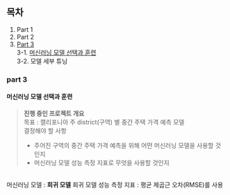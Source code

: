 ## 목차  
1. Part 1
2. Part 2
3. [Part 3](#part-3)  
    3-1. [머신러닝 모델 선택과 훈련](#머신러닝-모델-선택과-훈련)  
    3-2. 모델 세부 튜닝
### part 3
#### 머신러닝 모델 선택과 훈련<br>
><b>진행 중인 프로젝트 개요</b>  <br>
목표 : 캘리포니아 주 district(구역) 별 중간 주택 가격 예측 모델 <br> 
결정해야 할 사항  
> - 주어진 구역의 중간 주택 가격 예측을 위해 어떤 머신러닝 모델을 사용할 것인지  
> - 머신러닝 모델 성능 측정 지표로 무엇을 사용할 것인지   <br>
<br>
머신러닝 모델 : <b> 회귀 모델</b>  
회귀 모델 성능 측정 지표 : 평균 제곱근 오차(RMSE)를 사용  


